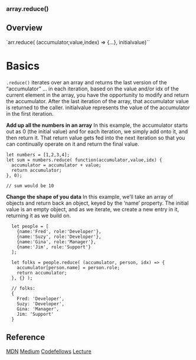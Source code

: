 ### array.reduce()
## Overview
`arr.reduce( (accumulator,value,index) => {...}, initialvalue)``

# Basics
`.reduce()` iterates over an array and returns the last version of the “accumulator” … in each iteration, based on the value and/or idx of the current element in the array, you have the opportunity to modify and return the accumulator. After the last iteration of the array, that accumulator value is returned to the caller. initialvalue represents the value of the accumulator in the first iteration.

**Add up all the numbers in an array** In this example, the accumulator starts out as 0 (the initial value) and for each iteration, we simply add onto it, and then return it. That return value gets fed into the next iteration so that you can continually operate on it and return the final value.
```
let numbers = [1,2,3,4];
let sum = numbers.reduce( function(accumulator,value,idx) {
  accumulator = accumulator + value;
  return accumulator;
}, 0);

// sum would be 10
```
**Change the shape of you data** In this example, we’ll take an array of objects and return back an object, keyed by the ‘name’ property. The initial value is an empty object, and as we iterate, we create a new entry in it, returning it as we build on.
```
  let people = [
    {name:'Fred', role:'Developer'},
    {name:'Suzy', role:'Developer'},
    {name:'Gina', role:'Manager'},
    {name:'Jim', role:'Support'}
  ];
  
  let folks = people.reduce( (accumulator, person, idx) => {
    accumulator[person.name] = person.role;
    return accumulator;
  }, {} );
  
  // folks:
  {
    Fred: 'Developer',
    Suzy: 'Developer',
    Gina: 'Manager',
    Jim: 'Support'
  }
  ```
  
## Reference
[MDN](https://developer.mozilla.org/en-US/docs/Web/JavaScript/Reference/Global_Objects/Array/reduce)
[Medium](https://jefflongbeard.medium.com/understanding-foreach-map-filter-and-find-in-javascript-f91da93b9f2c)
[Codefellows](https://codefellows.github.io/code-301-guide/curriculum/class-06/challenges/)
[Lecture](https://youtu.be/_uICFozlNYE?si=MCXjuk76kTYXdlKR)